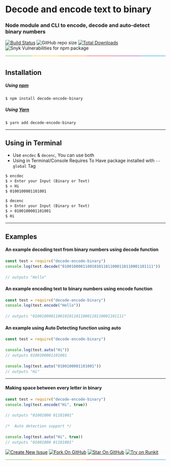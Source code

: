 # Decode and encode text to binary #
### Node module and CLI to encode, decode and auto-detect binary numbers ### 
[![Build Status](https://travis-ci.com/TheChickenNagget/decode-encode-binary.svg?branch=master)](https://travis-ci.com/TheChickenNagget/decode-encode-binary)
![GitHub repo size](https://img.shields.io/github/repo-size/TheChickenNagget/decode-encode-binary?color=dgreen&label=Package%20Size&logo=github)
[![Total Downloads](https://badgen.net/npm/dt/decode-encode-binary)](https://www.npmjs.com/package/decode-encode-binary)
![Snyk Vulnerabilities for npm package](https://img.shields.io/snyk/vulnerabilities/npm/decode-encode-binary)
![Line](https://github.com/TheChickenNagget/assets/raw/master/images/line.png) 
## Installation ##
##### Using [npm](https://www.npmjs.com/package/decode-encode-binary) #####
```shell
$ npm install decode-encode-binary
```
##### Using [Yarn](https://yarnpkg.com/en/package/decode-encode-binary) #####
```shell
$ yarn add decode-encode-binary
```
------
## Using in Terminal ## 
- Use `encdec` & `decenc`, You can use both
- Using in Terminal/Console Requires To Have package installed with `--global` Tag
```shell
$ encdec
$ > Enter your Input (Binary or Text)
$ > Hi
$ 0100100001101001
``` 
```shell 
$ decenc
$ > Enter your Input (Binary or Text)
$ > 0100100001101001
$ Hi
```
------
## Examples ##
#### An example decoding text from binary numbers using decode function ####
```js
const test = require("decode-encode-binary")
console.log(test.decode("0100100001100101011011000110110001101111"))

// outputs "Hello"
```
#### An example encoding text to binary numbers using encode function ####
```js
const test = require("decode-encode-binary")
console.log(test.encode("Hello"))

// outputs "0100100001100101011011000110110001101111"
 ```
#### An example using Auto Detecting function using auto ####
```js
const test = require("decode-encode-binary")

console.log(test.auto("Hi"))
// outputs 0100100001101001

console.log(test.auto("0100100001101001"))  
// outputs "Hi"

```
------
#### Making space between every letter in binary ####
```js
const test = require("decode-encode-binary")
console.log(test.encode("Hi", true))

// outputs "01001000 01101001"

/*  Auto detection support */

console.log(test.auto("Hi", true))
// outputs "01001000 01101001"
```
[![Create New Issue](https://img.shields.io/badge/-Create%20Issue-red?style=for-the-badge)](https://github.com/TheChickenNagget/decode-encode-binary/issues/new)
[![Fork On GitHub](https://img.shields.io/badge/-Fork%20on%20Github-orange?style=for-the-badge)](https://github.com/TheChickenNagget/decode-encode-binary/fork)
[![Star On GitHub](https://img.shields.io/badge/-Star%20on%20Github-yellow?style=for-the-badge)](https://github.com/TheChickenNagget/decode-encode-binary/stargazers)
[![Try on Runkit](https://img.shields.io/badge/-Try%20on%20Runkit-green?style=for-the-badge)](https://npm.runkit.com/decode-encode-binary)
![Line](https://github.com/TheChickenNagget/assets/raw/master/images/line.png)
